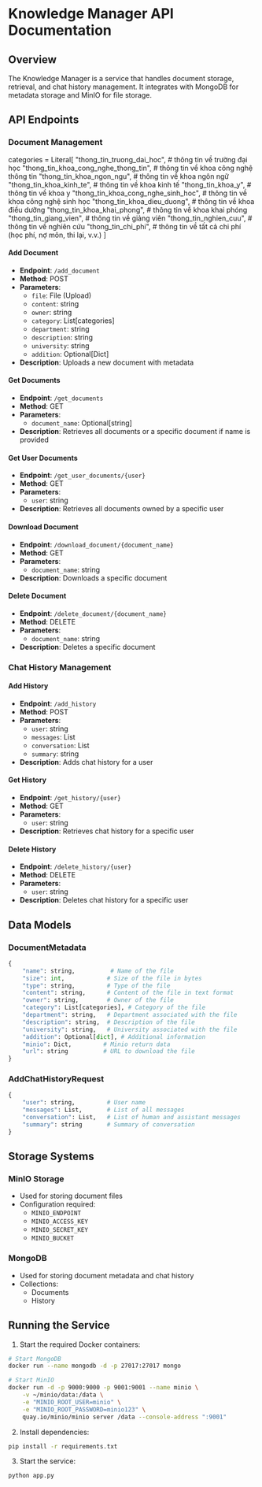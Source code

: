 # Knowledge Manager API Documentation

## Overview
The Knowledge Manager is a service that handles document storage, retrieval, and chat history management. It integrates with MongoDB for metadata storage and MinIO for file storage.


## API Endpoints

### Document Management
categories = Literal[
    "thong_tin_truong_dai_hoc",   # thông tin về trường đại học
    "thong_tin_khoa_cong_nghe_thong_tin",  # thông tin về khoa công nghệ thông tin
    "thong_tin_khoa_ngon_ngu",  # thông tin về khoa ngôn ngữ
    "thong_tin_khoa_kinh_te",  # thông tin về khoa kinh tế
    "thong_tin_khoa_y",  # thông tin về khoa y
    "thong_tin_khoa_cong_nghe_sinh_hoc",  # thông tin về khoa công nghệ sinh học
    "thong_tin_khoa_dieu_duong",  # thông tin về khoa điều dưỡng
    "thong_tin_khoa_khai_phong",  # thông tin về khoa khai phóng
    "thong_tin_giang_vien",    # thông tin về giảng viên
    "thong_tin_nghien_cuu",     # thông tin về nghiên cứu
    "thong_tin_chi_phi",     # thông tin về tất cả chi phí (học phí, nợ môn, thi lại, v.v.)
] 
#### Add Document
- **Endpoint**: `/add_document`
- **Method**: POST
- **Parameters**:
  - `file`: File (Upload)
  - `content`: string
  - `owner`: string
  - `category`: List[categories]
  - `department`: string
  - `description`: string
  - `university`: string
  - `addition`: Optional[Dict]
- **Description**: Uploads a new document with metadata

#### Get Documents
- **Endpoint**: `/get_documents`
- **Method**: GET
- **Parameters**:
  - `document_name`: Optional[string]
- **Description**: Retrieves all documents or a specific document if name is provided

#### Get User Documents
- **Endpoint**: `/get_user_documents/{user}`
- **Method**: GET
- **Parameters**:
  - `user`: string
- **Description**: Retrieves all documents owned by a specific user

#### Download Document
- **Endpoint**: `/download_document/{document_name}`
- **Method**: GET
- **Parameters**:
  - `document_name`: string
- **Description**: Downloads a specific document

#### Delete Document
- **Endpoint**: `/delete_document/{document_name}`
- **Method**: DELETE
- **Parameters**:
  - `document_name`: string
- **Description**: Deletes a specific document

### Chat History Management

#### Add History
- **Endpoint**: `/add_history`
- **Method**: POST
- **Parameters**:
  - `user`: string
  - `messages`: List
  - `conversation`: List
  - `summary`: string
- **Description**: Adds chat history for a user

#### Get History
- **Endpoint**: `/get_history/{user}`
- **Method**: GET
- **Parameters**:
  - `user`: string
- **Description**: Retrieves chat history for a specific user

#### Delete History
- **Endpoint**: `/delete_history/{user}`
- **Method**: DELETE
- **Parameters**:
  - `user`: string
- **Description**: Deletes chat history for a specific user

## Data Models

### DocumentMetadata
```python
{
    "name": string,          # Name of the file
    "size": int,            # Size of the file in bytes
    "type": string,         # Type of the file
    "content": string,      # Content of the file in text format
    "owner": string,        # Owner of the file
    "category": List[categories], # Category of the file
    "department": string,   # Department associated with the file
    "description": string,  # Description of the file
    "university": string,   # University associated with the file
    "addition": Optional[dict], # Additional information
    "minio": Dict,         # Minio return data
    "url": string          # URL to download the file
}
```

### AddChatHistoryRequest
```python
{
    "user": string,         # User name
    "messages": List,       # List of all messages
    "conversation": List,   # List of human and assistant messages
    "summary": string       # Summary of conversation
}
```

## Storage Systems

### MinIO Storage
- Used for storing document files
- Configuration required:
  - `MINIO_ENDPOINT`
  - `MINIO_ACCESS_KEY`
  - `MINIO_SECRET_KEY`
  - `MINIO_BUCKET`

### MongoDB
- Used for storing document metadata and chat history
- Collections:
  - Documents
  - History

## Running the Service
1. Start the required Docker containers:
```bash
# Start MongoDB
docker run --name mongodb -d -p 27017:27017 mongo

# Start MinIO
docker run -d -p 9000:9000 -p 9001:9001 --name minio \
    -v ~/minio/data:/data \
    -e "MINIO_ROOT_USER=minio" \
    -e "MINIO_ROOT_PASSWORD=minio123" \
    quay.io/minio/minio server /data --console-address ":9001"
```

2. Install dependencies:
```bash
pip install -r requirements.txt
```

3. Start the service:
```bash
python app.py